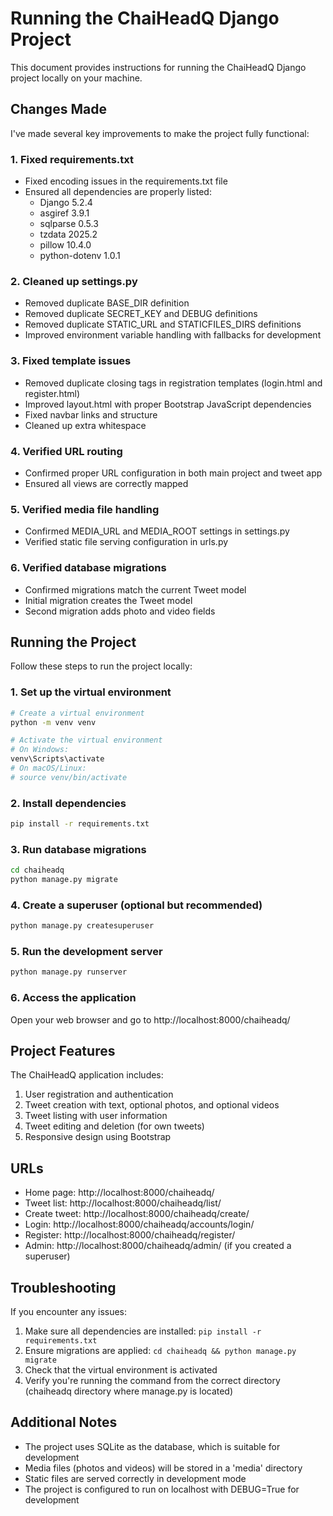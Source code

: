 # Running the ChaiHeadQ Django Project

This document provides instructions for running the ChaiHeadQ Django project locally on your machine.

## Changes Made

I've made several key improvements to make the project fully functional:

### 1. Fixed requirements.txt
- Fixed encoding issues in the requirements.txt file
- Ensured all dependencies are properly listed:
  - Django 5.2.4
  - asgiref 3.9.1
  - sqlparse 0.5.3
  - tzdata 2025.2
  - pillow 10.4.0
  - python-dotenv 1.0.1

### 2. Cleaned up settings.py
- Removed duplicate BASE_DIR definition
- Removed duplicate SECRET_KEY and DEBUG definitions
- Removed duplicate STATIC_URL and STATICFILES_DIRS definitions
- Improved environment variable handling with fallbacks for development

### 3. Fixed template issues
- Removed duplicate closing tags in registration templates (login.html and register.html)
- Improved layout.html with proper Bootstrap JavaScript dependencies
- Fixed navbar links and structure
- Cleaned up extra whitespace

### 4. Verified URL routing
- Confirmed proper URL configuration in both main project and tweet app
- Ensured all views are correctly mapped

### 5. Verified media file handling
- Confirmed MEDIA_URL and MEDIA_ROOT settings in settings.py
- Verified static file serving configuration in urls.py

### 6. Verified database migrations
- Confirmed migrations match the current Tweet model
- Initial migration creates the Tweet model
- Second migration adds photo and video fields

## Running the Project

Follow these steps to run the project locally:

### 1. Set up the virtual environment
```bash
# Create a virtual environment
python -m venv venv

# Activate the virtual environment
# On Windows:
venv\Scripts\activate
# On macOS/Linux:
# source venv/bin/activate
```

### 2. Install dependencies
```bash
pip install -r requirements.txt
```

### 3. Run database migrations
```bash
cd chaiheadq
python manage.py migrate
```

### 4. Create a superuser (optional but recommended)
```bash
python manage.py createsuperuser
```

### 5. Run the development server
```bash
python manage.py runserver
```

### 6. Access the application
Open your web browser and go to http://localhost:8000/chaiheadq/

## Project Features

The ChaiHeadQ application includes:

1. User registration and authentication
2. Tweet creation with text, optional photos, and optional videos
3. Tweet listing with user information
4. Tweet editing and deletion (for own tweets)
5. Responsive design using Bootstrap

## URLs

- Home page: http://localhost:8000/chaiheadq/
- Tweet list: http://localhost:8000/chaiheadq/list/
- Create tweet: http://localhost:8000/chaiheadq/create/
- Login: http://localhost:8000/chaiheadq/accounts/login/
- Register: http://localhost:8000/chaiheadq/register/
- Admin: http://localhost:8000/chaiheadq/admin/ (if you created a superuser)

## Troubleshooting

If you encounter any issues:

1. Make sure all dependencies are installed: `pip install -r requirements.txt`
2. Ensure migrations are applied: `cd chaiheadq && python manage.py migrate`
3. Check that the virtual environment is activated
4. Verify you're running the command from the correct directory (chaiheadq directory where manage.py is located)

## Additional Notes

- The project uses SQLite as the database, which is suitable for development
- Media files (photos and videos) will be stored in a 'media' directory
- Static files are served correctly in development mode
- The project is configured to run on localhost with DEBUG=True for development